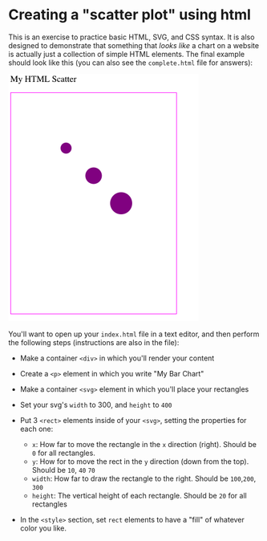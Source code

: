 # Creating a "scatter plot" using html

This is an exercise to practice basic HTML, SVG, and CSS syntax. It is also designed to demonstrate that something that _looks like_ a chart on a website is actually just a collection of simple HTML elements. The final example should look like this (you can also see the `complete.html` file for answers):

![simple html circles](imgs/scatterHtml.png)

You'll want to open up your `index.html` file in a text editor, and then perform the following steps (instructions are also in the file):

- Make a container `<div>` in which you'll render your content 
- Create a `<p>` element in which you write "My Bar Chart" 
- Make a container `<svg>` element in which you'll place your rectangles 
- Set your svg's `width` to 300, and `height` to `400` 
- Put 3 `<rect>` elements inside of your `<svg>`, setting the properties for each one: 
    - `x`: How far to move the rectangle in the `x` direction (right). Should be `0` for all rectangles. 
    - `y`: How for to move the rect in the `y` direction (down from the top). Should be `10`, `40` `70` 
    - `width`: How far to draw the rectangle to the right. Should be `100`,`200`, `300` 
    - `height`: The vertical height of each rectangle. Should be `20` for all rectangles 

- In the `<style>` section, set `rect` elements to have a "fill" of whatever color you like.